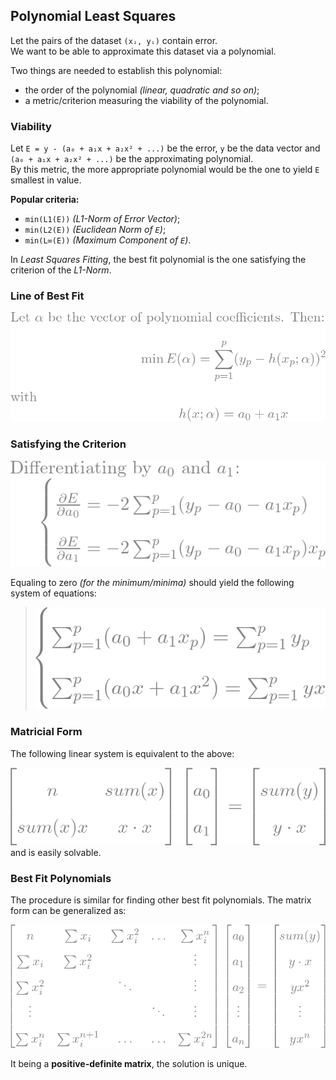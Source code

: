 ## Polynomial Least Squares
Let the pairs of the dataset `(xᵢ, yᵢ)` contain error.  
We want to be able to approximate this dataset via a polynomial.  

Two things are needed to establish this polynomial:  
* the order of the polynomial *(linear, quadratic and so on)*;  
* a metric/criterion measuring the viability of the polynomial.  

### Viability
Let `E = y - (a₀ + a₁x + a₂x² + ...)` be the error, `y` be the data vector and `(a₀ + a₁x + a₂x² + ...)` be the approximating polynomial.  
By this metric, the more appropriate polynomial would be the one to yield `E` smallest in value.  

**Popular criteria:**  
* `min(L1(E))` *(L1-Norm of Error Vector)*;  
* `min(L2(E))` *(Euclidean Norm of `E`)*;  
* `min(L∞(E))` *(Maximum Component of `E`)*.  

In *Least Squares Fitting*, the best fit polynomial is the one satisfying the criterion of the *L1-Norm*.  

### Line of Best Fit
![line](/img/approx/line.png)  

### Satisfying the Criterion
![diff_line](/img/approx/diff_line.png)  

Equaling to zero *(for the minimum/minima)* should yield the following system of equations:  
> ![syseq](/img/approx/syseq.png)

### Matricial Form
The following linear system is equivalent to the above:  

![syseq2](/img/approx/syseq2.png)  
and is easily solvable. 

### Best Fit Polynomials
The procedure is similar for finding other best fit polynomials. The matrix form can be generalized as:  

![monster](/img/approx/monster.png)  

It being a **positive-definite matrix**, the solution is unique.  
